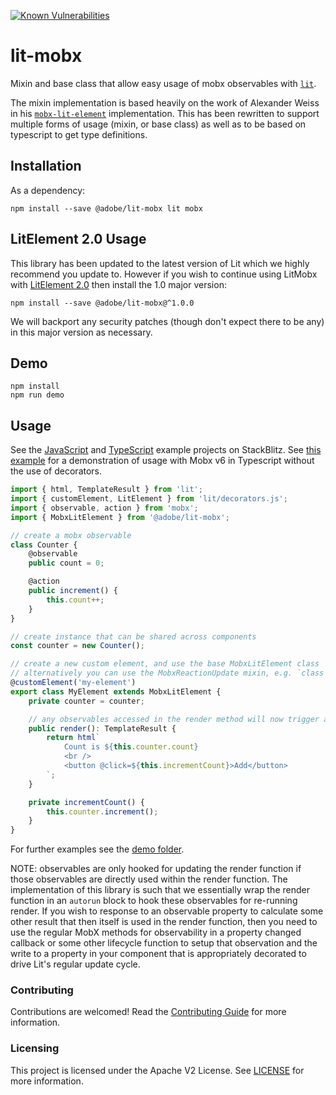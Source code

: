 [![Known Vulnerabilities](https://snyk.io/test/github/adobe/lit-mobx/badge.svg)](https://snyk.io/test/github/adobe/lit-mobx)

# lit-mobx

Mixin and base class that allow easy usage of mobx observables with
[`lit`](https://lit.dev/).

The mixin implementation is based heavily on the work of Alexander Weiss in his
[`mobx-lit-element`](https://github.com/alexanderweiss/mobx-lit-element) implementation. This has been rewritten to
support multiple forms of usage (mixin, or base class) as well as to be based on typescript to get type definitions.

## Installation

As a dependency:

```
npm install --save @adobe/lit-mobx lit mobx
```

## LitElement 2.0 Usage

This library has been updated to the latest version of Lit which we highly recommend you update to. However if you wish to continue using LitMobx with [LitElement 2.0](https://lit-element.polymer-project.org/guide) then install the 1.0 major version:

```
npm install --save @adobe/lit-mobx@^1.0.0
```

We will backport any security patches (though don't expect there to be any) in this major version as necessary.

## Demo

```
npm install
npm run demo
```

## Usage

See the [JavaScript](https://stackblitz.com/edit/lit-mobx-demo?file=index.js) and [TypeScript](https://stackblitz.com/edit/lit-mobx-typescript?file=index.ts) example projects on StackBlitz. See [this example](https://stackblitz.com/edit/lit-mobx-typescript-mobx6?file=index.ts) for a demonstration of usage with Mobx v6 in Typescript without the use of decorators.

```typescript
import { html, TemplateResult } from 'lit';
import { customElement, LitElement } from 'lit/decorators.js';
import { observable, action } from 'mobx';
import { MobxLitElement } from '@adobe/lit-mobx';

// create a mobx observable
class Counter {
    @observable
    public count = 0;

    @action
    public increment() {
        this.count++;
    }
}

// create instance that can be shared across components
const counter = new Counter();

// create a new custom element, and use the base MobxLitElement class
// alternatively you can use the MobxReactionUpdate mixin, e.g. `class MyElement extends MobxReactionUpdate(LitElement)`
@customElement('my-element')
export class MyElement extends MobxLitElement {
    private counter = counter;

    // any observables accessed in the render method will now trigger an update
    public render(): TemplateResult {
        return html`
            Count is ${this.counter.count}
            <br />
            <button @click=${this.incrementCount}>Add</button>
        `;
    }

    private incrementCount() {
        this.counter.increment();
    }
}
```

For further examples see the [demo folder](./demo).

NOTE: observables are only hooked for updating the render function if those observables are directly used within the render function. The implementation of this library is such that we essentially wrap the render function in an `autorun` block to hook these observables for re-running render. If you wish to response to an observable property to calculate some other result that then itself is used in the render function, then you need to use the regular MobX methods for observability in a property changed callback or some other lifecycle function to setup that observation and the write to a property in your component that is appropriately decorated to drive Lit's regular update cycle.

### Contributing

Contributions are welcomed! Read the [Contributing Guide](./.github/CONTRIBUTING.md) for more information.

### Licensing

This project is licensed under the Apache V2 License. See [LICENSE](LICENSE) for more information.
